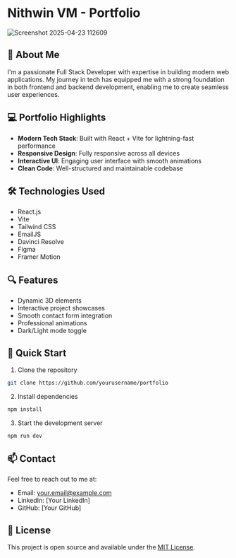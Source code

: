 # Nithwin VM - Portfolio


![Screenshot 2025-04-23 112609](https://github.com/user-attachments/assets/63f2d7e2-5da9-4ab9-a4ad-a8eea7fffd2f)

## 🚀 About Me
I'm a passionate Full Stack Developer with expertise in building modern web applications. My journey in tech has equipped me with a strong foundation in both frontend and backend development, enabling me to create seamless user experiences.

## 💻 Portfolio Highlights

- **Modern Tech Stack**: Built with React + Vite for lightning-fast performance
- **Responsive Design**: Fully responsive across all devices
- **Interactive UI**: Engaging user interface with smooth animations
- **Clean Code**: Well-structured and maintainable codebase

## 🛠️ Technologies Used

- React.js
- Vite
- Tailwind CSS
- EmailJS
- Davinci Resolve
- Figma
- Framer Motion

## 🔍 Features

- Dynamic 3D elements
- Interactive project showcases
- Smooth contact form integration
- Professional animations
- Dark/Light mode toggle

## 🚀 Quick Start

1. Clone the repository
```bash
git clone https://github.com/yourusername/portfolio
```

2. Install dependencies
```bash
npm install
```

3. Start the development server
```bash
npm run dev
```

## 📫 Contact

Feel free to reach out to me at:
- Email: your.email@example.com
- LinkedIn: [Your LinkedIn]
- GitHub: [Your GitHub]

## 📝 License

This project is open source and available under the [MIT License](LICENSE).
